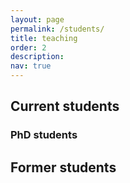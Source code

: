 ```yaml
---
layout: page
permalink: /students/
title: teaching
order: 2
description: 
nav: true
---
```


## Current students

### PhD students


## Former students

